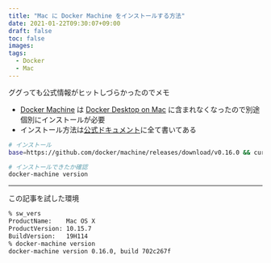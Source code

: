 ```yaml
---
title: "Mac に Docker Machine をインストールする方法"
date: 2021-01-22T09:30:07+09:00
draft: false
toc: false
images:
tags: 
  - Docker
  - Mac
---
```


ググっても公式情報がヒットしづらかったのでメモ

<!--more-->

- [Docker Machine](https://docs.docker.com/machine/) は [Docker Desktop on Mac](https://docs.docker.com/docker-for-mac/install/) に含まれなくなったので別途個別にインストールが必要
- インストール方法は[公式ドキュメント](https://docs.docker.com/machine/install-machine/)に全て書いてある

```bash
# インストール
base=https://github.com/docker/machine/releases/download/v0.16.0 && curl -L $base/docker-machine-$(uname -s)-$(uname -m) >/usr/local/bin/docker-machine && chmod +x /usr/local/bin/docker-machine

# インストールできたか確認
docker-machine version
```

---

この記事を試した環境

```zsh
% sw_vers
ProductName:    Mac OS X
ProductVersion: 10.15.7
BuildVersion:   19H114
% docker-machine version
docker-machine version 0.16.0, build 702c267f
```